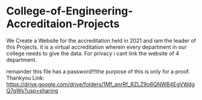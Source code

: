 # College-of-Engineering-Accreditaion-Projects

We Create a Website for the accreditation held in 2021 and iam the leader of this Projects. it is a virtual accreditation wherein every department in our college needs to give the data.
For privacy i cant link the website of 4 department.

remainder this file has a password!!!the purpose of this is only for a proof. Thankyou
Link: https://drive.google.com/drive/folders/1Mf_anrRf_RZLZ9o6QNWB4EgVWdgQ7qWs?usp=sharing
